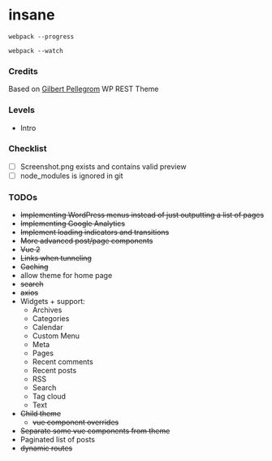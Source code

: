 # insane

```
webpack --progress
```

```
webpack --watch
```

### Credits

Based on [Gilbert Pellegrom](http://gilbert.pellegrom.me) WP REST Theme

### Levels

- Intro

### Checklist

- [ ] Screenshot.png exists and contains valid preview
- [ ] node_modules is ignored in git

### TODOs

* ~~Implementing WordPress menus instead of just outputting a list of pages~~
* ~~Implementing Google Analytics~~
* ~~Implement loading indicators and transitions~~
* ~~More advanced post/page components~~
* ~~Vue 2~~
* ~~Links when tunneling~~
* ~~Caching~~
* allow theme for home page
* ~~search~~
* ~~axios~~
* Widgets + support:
  - Archives
  - Categories
  - Calendar
  - Custom Menu
  - Meta
  - Pages
  - Recent comments
  - Recent posts
  - RSS
  - Search
  - Tag cloud
  - Text
* ~~Child theme~~
  * ~~vue component overrides~~
* ~~Separate some vue components from theme~~
* Paginated list of posts
* ~~dynamic routes~~